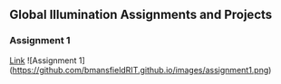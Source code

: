 ## Global Illumination Assignments and Projects

### Assignment 1
[Link](/assignment_1.md)
![Assignment 1] (https://github.com/bmansfieldRIT.github.io/images/assignment1.png)
